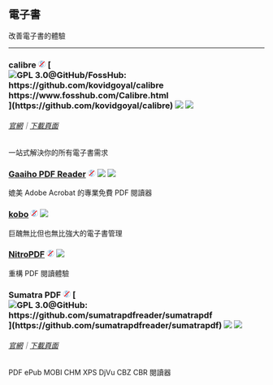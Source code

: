 ## 電子書

改善電子書的體驗

---

### calibre ![](../assets/free.png) [![](../assets/open-source-icon.png "GPL 3.0@GitHub/FossHub: https://github.com/kovidgoyal/calibre https://www.fosshub.com/Calibre.html")](https://github.com/kovidgoyal/calibre) ![](../assets/earth-globe.png) ![](../assets/usb.png)

###### [官網](http://calibre-ebook.com/)｜[下載頁面](http://calibre-ebook.com/download)

一站式解決你的所有電子書需求

### [Gaaiho PDF Reader](http://pdf.gaaiho.com/index.php) ![](../assets/free.png) ![](../assets/earth-globe.png) ![](../assets/multi_platform.png)

媲美 Adobe Acrobat 的專業免費 PDF 閱讀器

### [kobo](https://www.kobo.com/desktop) ![](../assets/free.png) ![](../assets/earth-globe.png)

巨醜無比但也無比強大的電子書管理

### [NitroPDF](https://www.gonitro.com/pdf-reader) ![](../assets/free.png) ![](../assets/earth-globe.png)

重構 PDF 閱讀體驗

### Sumatra PDF ![](../assets/free.png) [![](../assets/open-source-icon.png "GPL 3.0@GitHub: https://github.com/sumatrapdfreader/sumatrapdf")](https://github.com/sumatrapdfreader/sumatrapdf) ![](../assets/earth-globe.png) ![](../assets/usb.png)

###### [官網](http://www.sumatrapdfreader.org/free-pdf-reader.html)｜[下載頁面](http://www.sumatrapdfreader.org/download-free-pdf-viewer.html)

PDF ePub MOBI CHM XPS DjVu CBZ CBR 閱讀器
